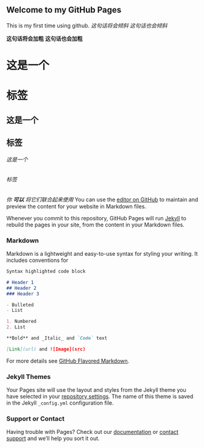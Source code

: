 ## Welcome to my GitHub Pages
This is my first time using github.
*这句话将会倾斜*
_这句话也会倾斜_

**这句话将会加粗**
__这句话也会加粗__

# 这是一个 <h1> 标签
## 这是一个 <h2> 标签
###### 这是一个 <h6> 标签

_你 **可以** 将它们联合起来使用_
You can use the [editor on GitHub](https://github.com/lwuuXie/12345/edit/master/README.md) to maintain and preview the content for your website in Markdown files.

Whenever you commit to this repository, GitHub Pages will run [Jekyll](https://jekyllrb.com/) to rebuild the pages in your site, from the content in your Markdown files.

### Markdown

Markdown is a lightweight and easy-to-use syntax for styling your writing. It includes conventions for

```markdown
Syntax highlighted code block

# Header 1
## Header 2
### Header 3

- Bulleted
- List

1. Numbered
2. List

**Bold** and _Italic_ and `Code` text

[Link](url) and ![Image](src)
```

For more details see [GitHub Flavored Markdown](https://guides.github.com/features/mastering-markdown/).

### Jekyll Themes

Your Pages site will use the layout and styles from the Jekyll theme you have selected in your [repository settings](https://github.com/lwuuXie/12345/settings). The name of this theme is saved in the Jekyll `_config.yml` configuration file.

### Support or Contact

Having trouble with Pages? Check out our [documentation](https://help.github.com/categories/github-pages-basics/) or [contact support](https://github.com/contact) and we’ll help you sort it out.
